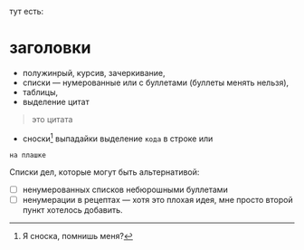 тут есть:
# заголовки
* полужинрый, курсив, зачеркивание,
* списки — нумерованные или с буллетами (буллеты менять нельзя),
* таблицы,
* выделение цитат
> это цитата
* сноски[^1] 
выпадайки 
выделение `кода` в строке или
```
на плашке
```
Списки дел, которые могут быть альтернативой: 
* [ ] ненумерованных списков небюрошными буллетами 
* [ ] ненумерации в рецептах — хотя это плохая идея, мне просто второй пункт хотелось добавить.

[^1]: Я сноска, помнишь меня?
